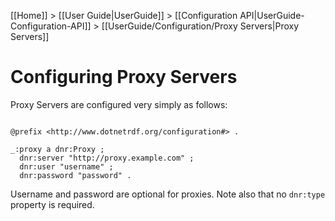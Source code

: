 [[Home]] > [[User Guide|UserGuide]] > [[Configuration API|UserGuide-Configuration-API]] > [[UserGuide/Configuration/Proxy Servers|Proxy Servers]]

# Configuring Proxy Servers 

Proxy Servers are configured very simply as follows:

```turtle

@prefix <http://www.dotnetrdf.org/configuration#> .

_:proxy a dnr:Proxy ;
  dnr:server "http://proxy.example.com" ;
  dnr:user "username" ;
  dnr:password "password" .
```

Username and password are optional for proxies. Note also that no `dnr:type` property is required.